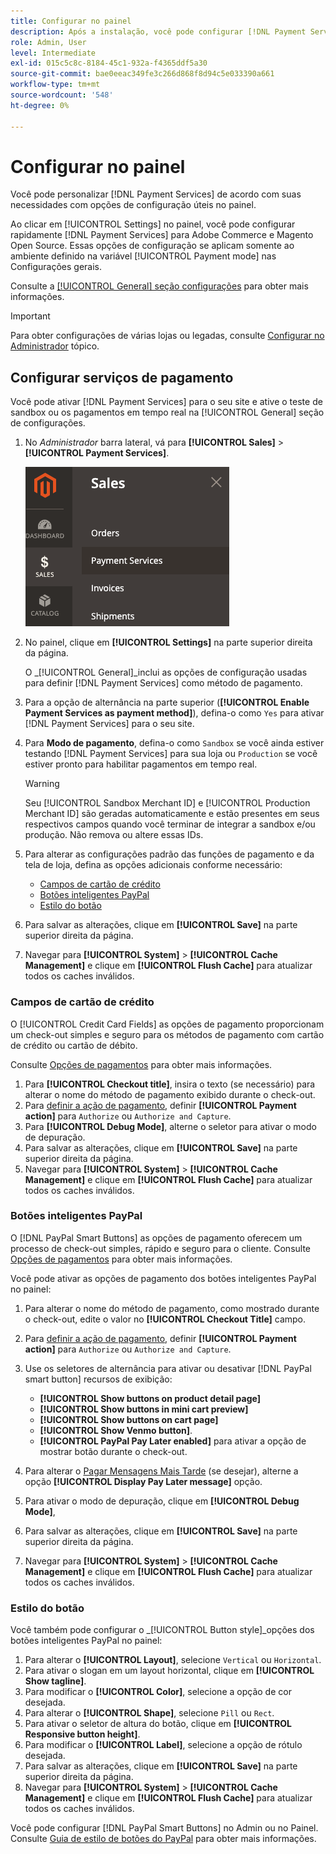 ```yaml
---
title: Configurar no painel
description: Após a instalação, você pode configurar [!DNL Payment Services] no painel.
role: Admin, User
level: Intermediate
exl-id: 015c5c8c-8184-45c1-932a-f4365ddf5a30
source-git-commit: bae0eeac349fe3c266d868f8d94c5e033390a661
workflow-type: tm+mt
source-wordcount: '548'
ht-degree: 0%

---
```


# Configurar no painel

Você pode personalizar [!DNL Payment Services] de acordo com suas necessidades com opções de configuração úteis no painel.

Ao clicar em [!UICONTROL Settings] no painel, você pode configurar rapidamente [!DNL Payment Services] para Adobe Commerce e Magento Open Source. Essas opções de configuração se aplicam somente ao ambiente definido na variável [!UICONTROL Payment mode] nas Configurações gerais.

Consulte a [[!UICONTROL General] seção configurações](#general-settings) para obter mais informações.

>[!IMPORTANT]
>
> Para obter configurações de várias lojas ou legadas, consulte [Configurar no Administrador](configure-admin.md) tópico.

## Configurar serviços de pagamento

Você pode ativar [!DNL Payment Services] para o seu site e ative o teste de sandbox ou os pagamentos em tempo real na [!UICONTROL General] seção de configurações.

1. No _Administrador_ barra lateral, vá para **[!UICONTROL Sales]** > **[!UICONTROL Payment Services]**.

   ![Exibição do painel](assets/payment-services-menu-small.png)

1. No painel, clique em **[!UICONTROL Settings]** na parte superior direita da página.

   O _[!UICONTROL General]_inclui as opções de configuração usadas para definir [!DNL Payment Services] como método de pagamento.

1. Para a opção de alternância na parte superior (**[!UICONTROL Enable Payment Services as payment method]**), defina-o como `Yes` para ativar [!DNL Payment Services] para o seu site.

1. Para **Modo de pagamento**, defina-o como `Sandbox` se você ainda estiver testando [!DNL Payment Services] para sua loja ou `Production` se você estiver pronto para habilitar pagamentos em tempo real.

   >[!WARNING]
   >
   >Seu [!UICONTROL Sandbox Merchant ID] e [!UICONTROL Production Merchant ID] são geradas automaticamente e estão presentes em seus respectivos campos quando você terminar de integrar a sandbox e/ou produção. Não remova ou altere essas IDs.

1. Para alterar as configurações padrão das funções de pagamento e da tela de loja, defina as opções adicionais conforme necessário:

   - [Campos de cartão de crédito](#credit-card-fields)
   - [Botões inteligentes PayPal](#paypal-smart-buttons)
   - [Estilo do botão](#button-style)

1. Para salvar as alterações, clique em **[!UICONTROL Save]** na parte superior direita da página.

1. Navegar para **[!UICONTROL System]** > **[!UICONTROL Cache Management]** e clique em **[!UICONTROL Flush Cache]** para atualizar todos os caches inválidos.

### Campos de cartão de crédito

O [!UICONTROL Credit Card Fields] as opções de pagamento proporcionam um check-out simples e seguro para os métodos de pagamento com cartão de crédito ou cartão de débito.

Consulte [Opções de pagamentos](payments-options.md#paypal-smart-buttons) para obter mais informações.

1. Para **[!UICONTROL Checkout title]**, insira o texto (se necessário) para alterar o nome do método de pagamento exibido durante o check-out.
1. Para [definir a ação de pagamento](production.md#set-payment-services-as-payment-method), definir **[!UICONTROL Payment action]** para `Authorize` ou `Authorize and Capture`.
1. Para **[!UICONTROL Debug Mode]**, alterne o seletor para ativar o modo de depuração.
1. Para salvar as alterações, clique em **[!UICONTROL Save]** na parte superior direita da página.
1. Navegar para **[!UICONTROL System]** > **[!UICONTROL Cache Management]** e clique em **[!UICONTROL Flush Cache]** para atualizar todos os caches inválidos.

### Botões inteligentes PayPal

O [!DNL PayPal Smart Buttons] as opções de pagamento oferecem um processo de check-out simples, rápido e seguro para o cliente. Consulte [Opções de pagamentos](payments-options.md#paypal-smart-buttons) para obter mais informações.

Você pode ativar as opções de pagamento dos botões inteligentes PayPal no painel:

1. Para alterar o nome do método de pagamento, como mostrado durante o check-out, edite o valor no **[!UICONTROL Checkout Title]** campo.
1. Para [definir a ação de pagamento](production.md#set-payment-services-as-payment-method), definir **[!UICONTROL Payment action]** para `Authorize` ou `Authorize and Capture`.
1. Use os seletores de alternância para ativar ou desativar [!DNL PayPal smart button] recursos de exibição:
   - **[!UICONTROL Show buttons on product detail page]**
   - **[!UICONTROL Show buttons in mini cart preview]**
   - **[!UICONTROL Show buttons on cart page]**
   - **[!UICONTROL Show Venmo button]**.
   - **[!UICONTROL PayPal Pay Later enabled]** para ativar a opção de mostrar botão durante o check-out.

1. Para alterar o [Pagar Mensagens Mais Tarde](payments-options.md#pay-later-button) (se desejar), alterne a opção **[!UICONTROL Display Pay Later message]** opção.
1. Para ativar o modo de depuração, clique em **[!UICONTROL Debug Mode]**,
1. Para salvar as alterações, clique em **[!UICONTROL Save]** na parte superior direita da página.
1. Navegar para **[!UICONTROL System]** > **[!UICONTROL Cache Management]** e clique em **[!UICONTROL Flush Cache]** para atualizar todos os caches inválidos.

### Estilo do botão

Você também pode configurar o _[!UICONTROL Button style]_opções dos botões inteligentes PayPal no painel:

1. Para alterar o **[!UICONTROL Layout]**, selecione `Vertical` ou `Horizontal`.
1. Para ativar o slogan em um layout horizontal, clique em **[!UICONTROL Show tagline]**.
1. Para modificar o **[!UICONTROL Color]**, selecione a opção de cor desejada.
1. Para alterar o **[!UICONTROL Shape]**, selecione `Pill` ou `Rect`.
1. Para ativar o seletor de altura do botão, clique em **[!UICONTROL Responsive button height]**.
1. Para modificar o **[!UICONTROL Label]**, selecione a opção de rótulo desejada.
1. Para salvar as alterações, clique em **[!UICONTROL Save]** na parte superior direita da página.
1. Navegar para **[!UICONTROL System]** > **[!UICONTROL Cache Management]** e clique em **[!UICONTROL Flush Cache]** para atualizar todos os caches inválidos.

Você pode configurar [!DNL PayPal Smart Buttons] no Admin ou no Painel. Consulte [Guia de estilo de botões do PayPal](https://developer.paypal.com/docs/checkout/standard/customize/buttons-style-guide/) para obter mais informações.
